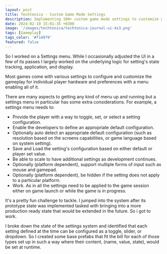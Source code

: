 ```yaml
---
layout: post
title: Techtonica - Custom Game Mode Settings
description: Implementing 100+ custom game mode settings to customize game play. 
date: 2024-02-10 15:01:35 +0300
image: '/images/techtonica/techtonica-journal-ui-4x3.png'
tags: [Gameplay]
tags_color: '#f14979'
featured: false
---
```


So I worked on a Settings menu. While I occasionally adjusted the UI in a few of its passes I largely worked on the underlying logic for setting's state tracking, application, and display. 

Most games come with various settings to configure and customize the gameplay for individual player hardware and preferences with a menu enabling all of it. 

There are many aspects to getting any kind of menu up and running but a settings menu in particular has some extra considerations. For example, a settings menu needs to: 

- Provide the player with a way to toggle, set, or select a setting configuration. 
- Enable the developers to define an appropriate default configuration.
- Optionally auto detect an appropriate default configuration (such as resolution based on the screens capabilities, or game language based on system setting).
- Save and Load the setting's configuration based on either default or player set value. 
- Be able to scale to have additional settings as development continues. 
- Optionally (platform dependent), support multiple forms of input such as mouse and gamepad. 
- Optionally (platform dependent), be hidden if the setting does not apply to a particular platform.
- Work. As in all the settings need to be applied to the game session either on game launch or while the game is in progress. 


It's a pretty fun challenge to tackle. I jumped into the system after its prototype state was implemented tasked with bringing into a more production ready state that would be extended in the future. So i got to work. 

I broke down the state of the settings system and identified that each setting defined at the time can be configured as a toggle, slider, or dropdown. So I created some base prefabs that fit the bill for each of those types set up in such a way where their content, (name, value, state), would be set at runtime.  
